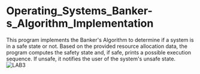 # Operating_Systems_Banker-s_Algorithm_Implementation
This program implements the Banker's Algorithm to determine if a system is in a safe state or not. Based on the provided resource allocation data, the program computes the safety state and, if safe, prints a possible execution sequence. If unsafe, it notifies the user of the system's unsafe state.
![LAB3](https://github.com/user-attachments/assets/232ba8a0-50dc-4487-8ba8-1bc117e5d255)
